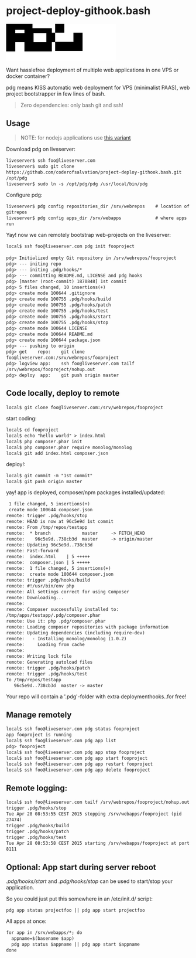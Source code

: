 project-deploy-githook.bash
========================

<img alt="" src="pdg.png"/>

Want hasslefree deployment of multiple web applications in one VPS or docker container?

pdg means KISS automatic web deployment for VPS (minimalist PAAS), web project bootstrapper in few lines of bash.

> Zero dependencies: only bash git and ssh!

## Usage

> NOTE: for nodejs applications use [this variant](https://github.com/coderofsalvation/nodejs-deploy-githook.bash)

Download pdg on liveserver:

    liveserver$ ssh foo@liveserver.com 
    liveserver$ sudo git clone https://github.com/coderofsalvation/project-deploy-githook.bash.git /opt/pdg 
    liveserver$ sudo ln -s /opt/pdg/pdg /usr/local/bin/pdg

Configure pdg:

    liveserver$ pdg config repositories_dir /srv/webrepos    # location of gitrepos
    liveserver$ pdg config apps_dir /srv/webapps             # where apps run

Yay! now we can remotely bootstrap web-projects on the liveserver:

    local$ ssh foo@liveserver.com pdg init fooproject

    pdg> Initialized empty Git repository in /srv/webrepos/fooproject
    pdg> --- initing repo
    pdg> --- initing .pdg/hooks/*
    pdg> --- committing README.md, LICENSE and pdg hooks
    pdg> [master (root-commit) 1870848] 1st commit
    pdg> 5 files changed, 10 insertions(+)
    pdg> create mode 100644 .gitignore
    pdg> create mode 100755 .pdg/hooks/build
    pdg> create mode 100755 .pdg/hooks/patch
    pdg> create mode 100755 .pdg/hooks/test
    pdg> create mode 100755 .pdg/hooks/start
    pdg> create mode 100755 .pdg/hooks/stop
    pdg> create mode 100644 LICENSE
    pdg> create mode 100644 README.md
    pdg> create mode 100644 package.json
    pdg> --- pushing to origin
    pdg> get    repo:    git clone foo@liveserver.com:/srv/webrepos/fooproject    
    pdg> logview app:    ssh foo@liveserver.com tailf /srv/webrepos/fooproject/nohup.out
    pdg> deploy  app:    git push origin master

## Code locally, deploy to remote

    local$ git clone foo@liveserver.com:/srv/webrepos/fooproject

start coding: 

    local$ cd fooproject 
    local$ echo "hello world" > index.html
    local$ php composer.phar init
    local$ php composer.phar require monolog/monolog
    local$ git add index.html composer.json

deploy!: 

    local$ git commit -m "1st commit"
    local$ git push origin master

yay! app is deployed, composer/npm packages installed/updated:

     1 file changed, 5 insertions(+)
     create mode 100644 composer.json
    remote: trigger .pdg/hooks/stop
    remote: HEAD is now at 96c5e9d 1st commit
    remote: From /tmp/repos/testapp
    remote:  * branch            master     -> FETCH_HEAD
    remote:    96c5e9d..738cb3d  master     -> origin/master
    remote: Updating 96c5e9d..738cb3d
    remote: Fast-forward
    remote:  index.html    | 5 +++++
    remote:  composer.json | 5 +++++
    remote:  1 file changed, 5 insertions(+)
    remote:  create mode 100644 composer.json
    remote: trigger .pdg/hooks/build
    remote: #!/usr/bin/env php
    remote: All settings correct for using Composer
    remote: Downloading...
    remote: 
    remote: Composer successfully installed to: /tmp/apps/testapp/.pdg/composer.phar
    remote: Use it: php .pdg/composer.phar
    remote: Loading composer repositories with package information
    remote: Updating dependencies (including require-dev)
    remote:   - Installing monolog/monolog (1.0.2)
    remote:     Loading from cache
    remote: 
    remote: Writing lock file
    remote: Generating autoload files
    remote: trigger .pdg/hooks/patch
    remote: trigger .pdg/hooks/test
    To /tmp/repos/testapp
       96c5e9d..738cb3d  master -> master


Your repo will contain a '.pdg'-folder with extra deploymenthooks..for free!

## Manage remotely

    local$ ssh foo@liveserver.com pdg status fooproject
    app fooproject is running
    local$ ssh foo@liveserver.com pdg app list
    pdg> fooproject
    local$ ssh foo@liveserver.com pdg app stop fooproject
    local$ ssh foo@liveserver.com pdg app start fooproject
    local$ ssh foo@liveserver.com pdg app restart fooproject
    local$ ssh foo@liveserver.com pdg app delete fooproject

## Remote logging:

    local$ ssh foo@liveserver.com tailf /srv/webrepos/fooproject/nohup.out
    trigger .pdg/hooks/stop
    Tue Apr 28 08:53:55 CEST 2015 stopping /srv/webapps/fooproject (pid 27474)
    trigger .pdg/hooks/build
    trigger .pdg/hooks/patch
    trigger .pdg/hooks/test
    Tue Apr 28 08:53:58 CEST 2015 starting /srv/webapps/fooproject at port 8111

## Optional: App start during server reboot

*.pdg/hooks/start* and *.pdg/hooks/stop* can be used to start/stop your application.

So you could just put this somewhere in an /etc/init.d/ script:

    pdg app status projectfoo || pdg app start projectfoo

All apps at once:

    for app in /srv/webapps/*; do 
      appname=$(basename $app)
      pdg app status $appname || pdg app start $appname
    done
